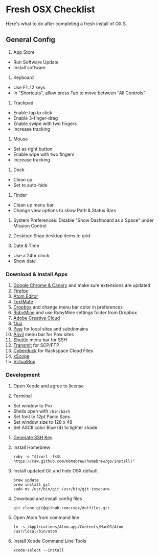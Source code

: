 # Fresh OSX Checklist

Here's what to do after completing a fresh install of OX S.

## General Config

1. App Store
 * Run Software Update
 * Install software

1. Keyboard
 * Use F1..12 keys
 * In "Shortcuts", allow press Tab to move between "All Controls"

1. Trackpad
 * Enable tap to click
 * Enable 3-finger-drag
 * Enable swipe with two fingers
 * Increase tracking

1. Mouse
 * Set as right button
 * Enable wipe with two fingers
 * Increase tracking

1. Dock
 * Clean up
 * Set to auto-hide

1. Finder
 * Clean up menu bar
 * Change view options to show Path & Status Bars

1. System Preferences: Disable "Show Dashboard as a Space" under Mission Control

1. Desktop: Snap desktop items to grid

1. Date & Time
 * Use a 24hr clock
 * Show date


### Download & Install Apps

1. [Google Chrome & Canary](https://www.google.com/chrome/) and make sure extensions are updated
1. [Firefox](https://www.mozilla.org/en-US/firefox/)
1. [Atom Editor](https://atom.io/)
1. [TextMate](http://macromates.com/download)
1. [Dropbox](https://www.dropbox.com/downloading?os=mac) and change menu bar color in preferences
1. [RubyMine](http://www.jetbrains.com/ruby/) and use RubyMine settings folder from Dropbox
1. [Adobe Creative Cloud](https://creative.adobe.com/)
1. [f.lux](http://justgetflux.com/)
1. [Pow](http://pow.cx/) for local sites and subdomains
1. [Anvil](http://anvilformac.com/) menu bar for Pow sites
1. [Shuttle](http://fitztrev.github.io/shuttle/) menu bar for SSH
1. [Transmit](http://panic.com/transmit/) for SCP/FTP
1. [Cyberduck](http://cyberduck.io) for Rackspace Cloud Files
1. [xScope](http://iconfactory.com/software/xscope)
1. [VirtualBox](https://www.virtualbox.org/wiki/Downloads)



### Development

1. Open Xcode and agree to license

1. Terminal
 * Set window to Pro
 * Shells open with `/bin/bash`
 * Set font to 12pt Panic Sans
 * Set window size to 128 x 48
 * Set ASCII color Blue (4) to lighter shade

1. [Generate SSH Key](https://help.github.com/articles/generating-ssh-keys)

1. Install Homebrew

    ```
    ruby -e "$(curl -fsSL https://raw.github.com/Homebrew/homebrew/go/install)"
    ```

1. Install updated Git and hide OSX default

    ```
    brew update
    brew install git
    sudo mv /usr/bin/git /usr/bin/git-insecure
    ```

1. Download and install config files

    ```
    git clone git@github.com:rxgx/dotfiles.git
    ```

1. Open Atom from command line

    ```
    ln -s /Applications/Atom.app/Contents/MacOS/Atom /usr/local/bin/atom
    ```

1. Install Xcode Command Line Tools

    ```
    xcode-select --install
    ````
